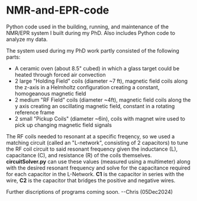 # NMR-and-EPR-code
Python code used in the building, running, and maintenance of the NMR/EPR system I built during my PhD. Also includes Python code to analyze my data.

The system used during my PhD work partly consisted of the following parts:
 - A ceramic oven (about 8.5" cubed) in which a glass target could be heated through forced air convection
 - 2 large "Holding Field" coils (diameter ~7 ft), magnetic field coils along the z-axis in a Helmholtz configuration creating a constant, homogeanous magnetic field
 - 2 medium "RF Field" coils (diameter ~4ft), magnetic field coils along the y axis creating an oscillating magnetic field, constant in a rotating reference frame
 - 2 small "Pickup Coils" (diameter ~6in), coils with magnet wire used to pick up changing magnetic field signals

The RF coils needed to resonant at a specific freqency, so we used a matching circuit (called an "L-network", consisting of 2 capacitors) to tune the RF coil circuit to said resonant frequency given the inductance (L), capacitance (C), and resistance (R) of the coils themselves. **circuitSolver.py** can use these values (measured using a multimeter) along with the desired resonant frequency and solve for the capacitance required for each capacitor in the L-Network. **C1** is the capacitor in series with the wire, **C2** is the capacitor that bridges the positive and negative wires.

Further discriptions of programs coming soon. --Chris (05Dec2024)
